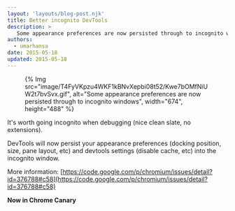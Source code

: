 ```yaml
---
layout: 'layouts/blog-post.njk'
title: Better incognito DevTools
description: >
   Some appearance preferences are now persisted through to incognito windows.
authors:
  - umarhansa
date: 2015-05-18
updated: 2015-05-18
---
```


<figure>
{% Img src="image/T4FyVKpzu4WKF1kBNvXepbi08t52/Kwe7bOMfNiUW2t7bvSvx.gif", alt="Some appearance preferences are now persisted through to incognito windows", width="674", height="488" %}
</figure>

It's worth going incognito when debugging (nice clean slate, no extensions).

DevTools will now persist your appearance preferences (docking position, size, pane layout, etc) and devtools settings (disable cache, etc) into the incognito window.

More information: [https://code.google.com/p/chromium/issues/detail?id=376788#c58](https://code.google.com/p/chromium/issues/detail?id=376788#c58)

__Now in Chrome Canary__


